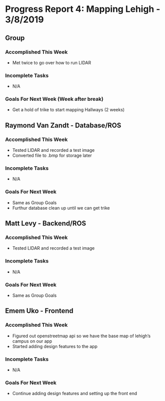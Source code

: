# Progress Report 4:	Mapping Lehigh -		3/8/2019

## Group

### Accomplished This Week
* Met twice to go over how to run LIDAR

### Incomplete Tasks
* N/A

### Goals For Next Week (Week after break)
* Get a hold of trike to start mapping Hallways (2 weeks)

## Raymond Van Zandt - Database/ROS

### Accomplished This Week
* Tested LIDAR and recorded a test image
* Converted file to .bmp for storage later

### Incomplete Tasks
* N/A

### Goals For Next Week
* Same as Group Goals
* Furthur database clean up until we can get trike

## Matt Levy - Backend/ROS

### Accomplished This Week
* Tested LIDAR and recorded a test image

### Incomplete Tasks
* N/A

### Goals For Next Week
* Same as Group Goals

## Emem Uko - Frontend

### Accomplished This Week
* Figured out openstreetmap api so we have the base map of lehigh’s campus on our app 
* Started adding design features to the app

### Incomplete Tasks
* N/A

### Goals For Next Week
* Continue adding design features and setting up the front end

